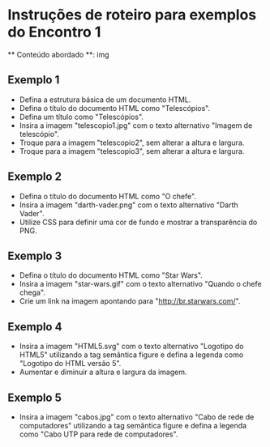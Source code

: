 # Instruções de roteiro para exemplos do Encontro 1

** Conteúdo abordado **: img

## Exemplo 1
* Defina a estrutura básica de um documento HTML.
* Defina o título do documento HTML como "Telescópios".
* Defina um título como "Telescópios".
* Insira a imagem "telescopio1.jpg" com o texto alternativo "Imagem de telescópio".
* Troque para a imagem "telescopio2", sem alterar a altura e largura.
* Troque para a imagem "telescopio3", sem alterar a altura e largura.

## Exemplo 2
* Defina o título do documento HTML como "O chefe".
* Insira a imagem "darth-vader.png" com o texto alternativo "Darth Vader".
* Utilize CSS para definir uma cor de fundo e mostrar a transparência do PNG.

## Exemplo 3
* Defina o título do documento HTML como "Star Wars".
* Insira a imagem "star-wars.gif" com o texto alternativo "Quando o chefe chega".
* Crie um link na imagem apontando para "http://br.starwars.com/".

## Exemplo 4
* Insira a imagem "HTML5.svg" com o texto alternativo "Logotipo do HTML5" utilizando a tag semântica figure e defina a legenda como "Logotipo do HTML versão 5".
* Aumentar e diminuir a altura e largura da imagem.

## Exemplo 5
* Insira a imagem "cabos.jpg" com o texto alternativo "Cabo de rede de computadores" utilizando a tag semântica figure e defina a legenda como "Cabo UTP para rede de computadores".
